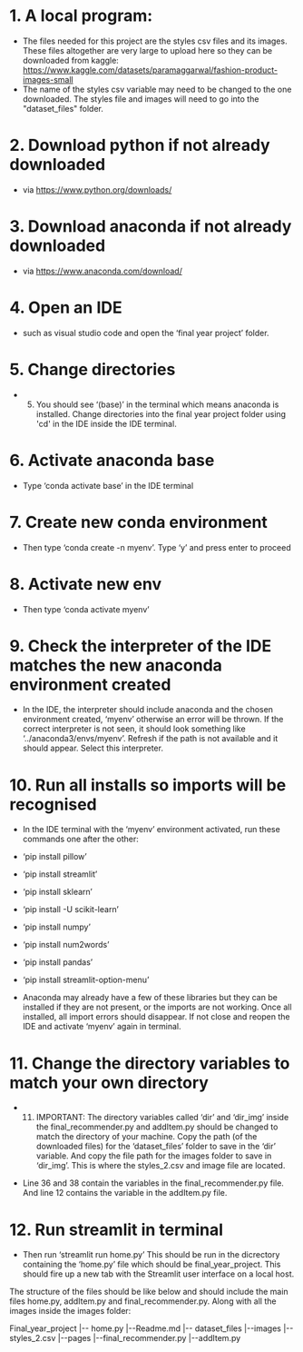 # 1. A local program:
- The files needed for this project are the styles csv files and its images. These files altogether are very large to upload here so they can be downloaded from kaggle: https://www.kaggle.com/datasets/paramaggarwal/fashion-product-images-small
- The name of the styles csv variable may need to be changed to the one downloaded. The styles file and images will need to go into the "dataset_files" folder.

# 2. Download python if not already downloaded 
- via https://www.python.org/downloads/

# 3. Download anaconda if not already downloaded
- via https://www.anaconda.com/download/

# 4. Open an IDE 
- such as visual studio code and open the ‘final year project’ folder.

# 5. Change directories 
- 5.	You should see ‘(base)’ in the terminal which means anaconda is installed. Change directories into the final year project folder using 'cd' in the IDE inside the IDE terminal.

# 6. Activate anaconda base
- Type ‘conda activate base’ in the IDE terminal

# 7. Create new conda environment
- Then type ‘conda create -n myenv’. Type ‘y’ and press enter to proceed

# 8. Activate new env
- Then type ‘conda activate myenv’

# 9. Check the interpreter of the IDE matches the new anaconda environment created
- In the IDE, the interpreter should include anaconda and the chosen environment created, ‘myenv’ otherwise an error will be thrown. If the correct interpreter is not seen, it should look something like ‘../anaconda3/envs/myenv’. Refresh if the path is not available and it should appear. Select this interpreter.

# 10. Run all installs so imports will be recognised
-	In the IDE terminal with the ‘myenv’ environment activated, run these commands one after the other:
- ‘pip install pillow’
- ‘pip install streamlit’
- ‘pip install sklearn’
- ‘pip install -U scikit-learn’
- ‘pip install numpy’
- ‘pip install num2words’
- ‘pip install pandas’
- ‘pip install streamlit-option-menu’


- Anaconda may already have a few of these libraries but they can be installed if they are not present, or the imports are not working. Once all installed, all import errors should disappear. If not close and reopen the IDE and activate ‘myenv’ again in terminal.

# 11. Change the directory variables to match your own directory
- 11.	IMPORTANT: The directory variables called ‘dir’ and ‘dir_img’ inside the final_recommender.py and addItem.py should be changed to match the directory of your machine. Copy the path (of the downloaded files) for the ‘dataset_files’ folder to save in the ‘dir’ variable. And copy the file path for the images folder to save in ‘dir_img’. This is where the styles_2.csv and image file are located.

- Line 36 and 38 contain the variables in the final_recommender.py file. And line 12 contains the variable in the addItem.py file.

# 12. Run streamlit in terminal
- Then run ‘streamlit run home.py’ This should be run in the dicrectory containing the ‘home.py’ file which should be final_year_project. This should fire up a new tab with the Streamlit user interface on a local host. 

The structure of the files should be like below and should include the main files home.py, addItem.py and final_recommender.py. Along with all the images inside the images folder:

Final_year_project
|-- home.py
|--Readme.md
|-- dataset_files
	|--images
	|--styles_2.csv
|--pages
	|--final_recommender.py
	|--addItem.py

